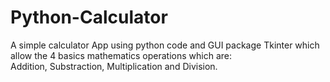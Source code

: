 
# Python-Calculator

A simple calculator App using python code and GUI package Tkinter which allow the 4 basics mathematics operations which are: <br> Addition, Substraction, Multiplication and Division.
